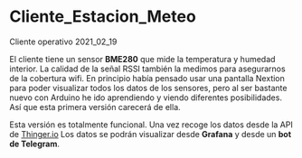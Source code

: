 # Cliente_Estacion_Meteo
 Cliente operativo 2021_02_19
 
 El cliente tiene un sensor **BME280** que mide la temperatura y humedad interior. La calidad de la señal RSSI también la medimos para asegurarnos de la cobertura wifi.
 En principio había pensado usar una pantalla Nextion para poder visualizar todos los datos de los sensores, pero al ser bastante nuevo con Arduino he ido aprendiendo y viendo diferentes posibilidades. Así que esta primera versión carecerá de ella. 
 
 Esta versión es totalmente funcional. Una vez recoge los datos desde la API de [Thinger.io](https://www.thinger.io/)
 Los datos se podrán visualizar desde **Grafana** y desde un **bot de Telegram**.
